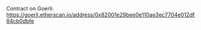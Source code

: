 Contract on Goerli: https://goerli.etherscan.io/address/0x82001e29bee0e110ae3ec7704e012df84cb0dbfe

